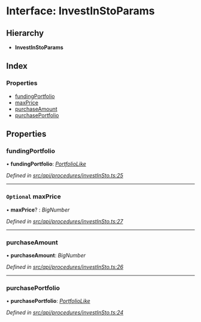 # Interface: InvestInStoParams

## Hierarchy

* **InvestInStoParams**

## Index

### Properties

* [fundingPortfolio](investinstoparams.md#fundingportfolio)
* [maxPrice](investinstoparams.md#optional-maxprice)
* [purchaseAmount](investinstoparams.md#purchaseamount)
* [purchasePortfolio](investinstoparams.md#purchaseportfolio)

## Properties

###  fundingPortfolio

• **fundingPortfolio**: *[PortfolioLike](../globals.md#portfoliolike)*

*Defined in [src/api/procedures/investInSto.ts:25](https://github.com/PolymathNetwork/polymesh-sdk/blob/05b527a2/src/api/procedures/investInSto.ts#L25)*

___

### `Optional` maxPrice

• **maxPrice**? : *BigNumber*

*Defined in [src/api/procedures/investInSto.ts:27](https://github.com/PolymathNetwork/polymesh-sdk/blob/05b527a2/src/api/procedures/investInSto.ts#L27)*

___

###  purchaseAmount

• **purchaseAmount**: *BigNumber*

*Defined in [src/api/procedures/investInSto.ts:26](https://github.com/PolymathNetwork/polymesh-sdk/blob/05b527a2/src/api/procedures/investInSto.ts#L26)*

___

###  purchasePortfolio

• **purchasePortfolio**: *[PortfolioLike](../globals.md#portfoliolike)*

*Defined in [src/api/procedures/investInSto.ts:24](https://github.com/PolymathNetwork/polymesh-sdk/blob/05b527a2/src/api/procedures/investInSto.ts#L24)*

